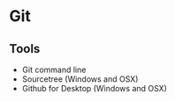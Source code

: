 # Git

## Tools

* Git command line
* Sourcetree (Windows and OSX)
* Github for Desktop (Windows and OSX)
